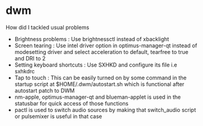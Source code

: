 # dwm
How did I tackled usual problems

- Brightness problems : Use brightnessctl instead of xbacklight
- Screen tearing : Use intel driver option in optimus-manager-qt instead of modesetting driver and select acceleration to default, tearfree to true and DRI to 2
- Setting keyboard shortcuts : Use SXHKD and configure its file i.e sxhkdrc
- Tap to touch : This can be easily turned on by some command in the startup script at $HOME/.dwm/autostart.sh which is functional after autostart patch to DWM
- nm-apple, optimus-manager-qt and blueman-applet is used in the statusbar for quick access of those functions
- pactl is used to switch audio sources by making that switch_audio script or pulsemixer is useful in that case
